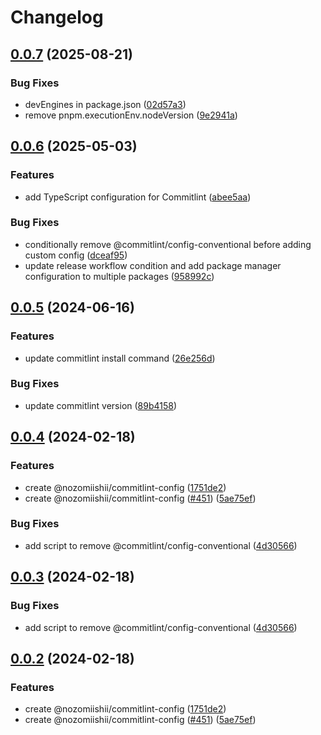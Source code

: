 # Changelog

## [0.0.7](https://github.com/nozomiishii/configs/compare/@nozomiishii/commitlint-config-v0.0.6...@nozomiishii/commitlint-config-v0.0.7) (2025-08-21)

### Bug Fixes

- devEngines in package.json ([02d57a3](https://github.com/nozomiishii/configs/commit/02d57a31f4d4d403b14ad223661c9531faeda296))
- remove pnpm.executionEnv.nodeVersion ([9e2941a](https://github.com/nozomiishii/configs/commit/9e2941a0b00a83a5dc00391a533eccd3dd9b7824))

## [0.0.6](https://github.com/nozomiishii/configs/compare/@nozomiishii/commitlint-config-v0.0.5...@nozomiishii/commitlint-config-v0.0.6) (2025-05-03)

### Features

- add TypeScript configuration for Commitlint ([abee5aa](https://github.com/nozomiishii/configs/commit/abee5aa94794cbf84e46125c04dff02d71344316))

### Bug Fixes

- conditionally remove @commitlint/config-conventional before adding custom config ([dceaf95](https://github.com/nozomiishii/configs/commit/dceaf958b143ec9d2f445eda3fb38aeeded3c825))
- update release workflow condition and add package manager configuration to multiple packages ([958992c](https://github.com/nozomiishii/configs/commit/958992ccd8bdaf906a50bb769ec45459fab81210))

## [0.0.5](https://github.com/nozomiishii/configs/compare/@nozomiishii/commitlint-config-v0.0.4...@nozomiishii/commitlint-config-v0.0.5) (2024-06-16)

### Features

- update commitlint install command ([26e256d](https://github.com/nozomiishii/configs/commit/26e256d2f9f4cff2afffd9ab93d99a21c472482f))

### Bug Fixes

- update commitlint version ([89b4158](https://github.com/nozomiishii/configs/commit/89b4158f8fd29f6b7d06dad89a4aa96d337cdfae))

## [0.0.4](https://github.com/nozomiishii/configs/compare/@nozomiishii/commitlint-config-v0.0.3...@nozomiishii/commitlint-config-v0.0.4) (2024-02-18)

### Features

- create @nozomiishii/commitlint-config ([1751de2](https://github.com/nozomiishii/configs/commit/1751de2e367b935821d8645a535eeda562c5e1bc))
- create @nozomiishii/commitlint-config ([#451](https://github.com/nozomiishii/configs/issues/451)) ([5ae75ef](https://github.com/nozomiishii/configs/commit/5ae75ef942eb7b486b890cb027515ee4e2b8fe14))

### Bug Fixes

- add script to remove @commitlint/config-conventional ([4d30566](https://github.com/nozomiishii/configs/commit/4d30566bdc823097cff015066fc40bd91e1be2e3))

## [0.0.3](https://github.com/nozomiishii/configs/compare/@nozomiishii/commitlint-config-v0.0.2...@nozomiishii/commitlint-config-v0.0.3) (2024-02-18)

### Bug Fixes

- add script to remove @commitlint/config-conventional ([4d30566](https://github.com/nozomiishii/configs/commit/4d30566bdc823097cff015066fc40bd91e1be2e3))

## [0.0.2](https://github.com/nozomiishii/configs/compare/@nozomiishii/commitlint-config-v0.0.1...@nozomiishii/commitlint-config-v0.0.2) (2024-02-18)

### Features

- create @nozomiishii/commitlint-config ([1751de2](https://github.com/nozomiishii/configs/commit/1751de2e367b935821d8645a535eeda562c5e1bc))
- create @nozomiishii/commitlint-config ([#451](https://github.com/nozomiishii/configs/issues/451)) ([5ae75ef](https://github.com/nozomiishii/configs/commit/5ae75ef942eb7b486b890cb027515ee4e2b8fe14))
